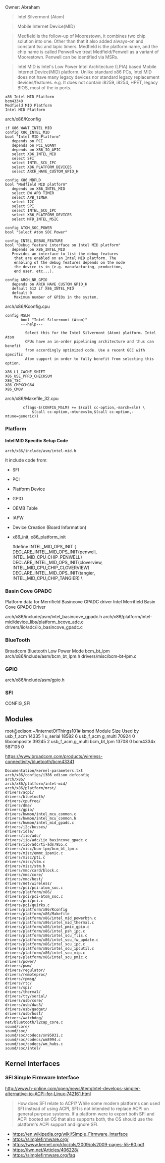 Owner: Abraham

> Intel Silvermont (Atom)

> Mobile Internet Device(MID)

> Medfield is the follow-up of Moorestown, it combines two chip solution into one. Other than that it also added always-on and constant tsc and lapic timers. Medfield is the platform name, and the chip name is called Penwell we treat Medfield/Penwell as a variant of Moorestown. Penwell can be identified via MSRs.

> Intel MID is Intel's Low Power Intel Architecture (LPIA) based Mobile Internet Device(MID) platform. Unlike standard x86 PCs, Intel MID does not have many legacy devices nor standard legacy replacement devices/features. e.g. It does not contain i8259, i8254, HPET, legacy BIOS, most of the io ports.

    x86 Intel MID Platform
    bcm43340
    Medfield MID Platform
    Intel MID Platform

arch/x86/Kconfig

    if X86_WANT_INTEL_MID
    config X86_INTEL_MID
    bool "Intel MID Platform"
       depends on PCI
       depends on PCI_GOANY
       depends on X86_IO_APIC
       select X86_INTEL_MID
       select SFI
       select INTEL_SCU_IPC
       select X86_PLATFORM_DEVICES
       select ARCH_HAVE_CUSTOM_GPIO_H
    
    config X86_MDFLD
    bool "Medfield MID platform"
       depends on X86_INTEL_MID
       select DW_APB_TIMER
       select APB_TIMER
       select I2C
       select SPI
       select INTEL_SCU_IPC
       select X86_PLATFORM_DEVICES
       select MFD_INTEL_MSIC
    
    config ATOM_SOC_POWER
    bool "Select Atom SOC Power"
    
    config INTEL_DEBUG_FEATURE
    bool "Debug feature interface on Intel MID platform"
       depends on X86_INTEL_MID
       Provides an interface to list the debug features
        that are enabled on an Intel MID platform. The
        enabling of the debug features depends on the mode
        the device is in (e.g. manufacturing, production,
        end user, etc...).

    config ARCH_NR_GPIO
       depends on ARCH_HAVE_CUSTOM_GPIO_H
       default 512 if X86_INTEL_MID
       default 0
        Maximum number of GPIOs in the system.

arch/x86/Kconfig.cpu

    config MSLM
           bool "Intel Silvermont (Atom)"
           ---help---
    
             Select this for the Intel Silvermont (Atom) platform. Intel Atom
             CPUs have an in-order pipelining architecture and thus can benefit
             from accordingly optimized code. Use a recent GCC with specific
             Atom support in order to fully benefit from selecting this option.
    
    X86_L1_CACHE_SHIFT
    X86_USE_PPRO_CHECKSUM
    X86_TSC
    X86_CMPXCHG64
    X86_CMOV
    
arch/x86/Makefile_32.cpu

            cflags-$(CONFIG_MSLM) += $(call cc-option,-march=slm) \
                $(call cc-option,-mtune=slm,$(call cc-option,-mtune=generic))

### Platform

#### Intel MID Specific Setup Code

    arch/x86/include/asm/intel-mid.h

It include code from:

- SFI
- PCI
- Platform Device
- GPIO
- OEMB Table
- IAFW
- Device Creation (Board Information)
- x86_init, x86_platform_init


    #define INTEL_MID_OPS_INIT {\
           DECLARE_INTEL_MID_OPS_INIT(penwell, INTEL_MID_CPU_CHIP_PENWELL) \
           DECLARE_INTEL_MID_OPS_INIT(cloverview, INTEL_MID_CPU_CHIP_CLOVERVIEW) \
           DECLARE_INTEL_MID_OPS_INIT(tangier, INTEL_MID_CPU_CHIP_TANGIER) \

### Basin Cove GPADC

Platform data for Merrifield Basincove GPADC driver
Intel Merrifield Basin Cove GPADC Driver

arch/x86/include/asm/intel_basincove_gpadc.h
arch/x86/platform/intel-mid/device_libs/platform_bcove_adc.c
drivers/iio/adc/iio_basincove_gpadc.c

### BlueTooth
Broadcom Bluetooth Low Power Mode
bcm_bt_lpm
arch/x86/include/asm/bcm_bt_lpm.h
drivers/misc/bcm-bt-lpm.c

### GPIO
arch/x86/include/asm/gpio.h

### SFI

CONFIG_SFI

## Modules

root@edison:~/InternetOfThings101# lsmod
Module                  Size  Used by
usb_f_acm              14335  1 
u_serial               18582  6 usb_f_acm
g_multi                70924  0 
libcomposite           39245  2 usb_f_acm,g_multi
bcm_bt_lpm             13708  0 
bcm4334x              587105  0 

    
https://www.broadcom.com/products/wireless-connectivity/bluetooth/bcm43341

    Documentation/kernel-parameters.txt
    arch/x86/configs/i386_edison_defconfig
    arch/x86/
    arch/x86/platform/intel-mid/
    arch/x86/platform/mrst/
    drivers/acpi/
    drivers/bluetooth/
    drivers/cpufreq/
    drivers/dma/
    drivers/gpio/
    drivers/hwmon/intel_mcu_common.c
    drivers/hwmon/intel_mcu_common.h
    drivers/hwmon/intel_mid_gpadc.c
    drivers/i2c/busses/
    drivers/idle/
    drivers/iio/adc/
    drivers/iio/adc/iio_basincove_gpadc.c
    drivers/iio/adc/ti-ads7955.c
    drivers/misc/bcm-lpm/bcm_bt_lpm.c
    drivers/misc/emmc_ipanic.c
    drivers/misc/pti.c
    drivers/misc/stm.c
    drivers/misc/stm.h
    drivers/mmc/card/block.c
    drivers/mmc/core/
    drivers/mmc/host/
    drivers/net/wireless/
    drivers/pci/pci-atom_soc.c
    drivers/platform/x86/
    drivers/pci/pci-atom_soc.c
    drivers/pci/pci.c
    drivers/pci/quirks.c
    drivers/platform/x86/Kconfig
    drivers/platform/x86/Makefile
    drivers/platform/x86/intel_mid_powerbtn.c
    drivers/platform/x86/intel_mid_thermal.c
    drivers/platform/x86/intel_pmic_gpio.c
    drivers/platform/x86/intel_psh_ipc.c
    drivers/platform/x86/intel_scu_flis.c
    drivers/platform/x86/intel_scu_fw_update.c
    drivers/platform/x86/intel_scu_ipc.c
    drivers/platform/x86/intel_scu_ipcutil.c
    drivers/platform/x86/intel_scu_mip.c
    drivers/platform/x86/intel_scu_pmic.c
    drivers/power/
    drivers/pwm/
    drivers/regulator/
    drivers/remoteproc/
    drivers/rpmsg/
    drivers/rtc/
    drivers/spi/
    drivers/thermal/
    drivers/tty/serial/
    drivers/usb/core/
    drivers/usb/dwc3/
    drivers/usb/gadget/
    drivers/usb/host/
    drivers/watchdog/
    net/bluetooth/l2cap_core.c
    sound/core/
    sound/soc/
    sound/soc/codecs/sn95031.c
    sound/soc/codecs/wm8994.c
    sound/soc/codecs/wm_hubs.c
    sound/soc/intel/

## Kernel Interfaces

### SFI Simple Firmware Interface

http://www.h-online.com/open/news/item/Intel-develops-simpler-alternative-to-ACPI-for-Linux-742161.html

> How does SFI relate to ACPI? While some modern platforms can used SFI instead of using ACPI, SFI is not intended to replace ACPI on general purpose systems. If a platform were to export both SFI and ACPI booted an OS that also supports both, the OS should use the platform's ACPI support and ignore SFI.
    
- https://en.wikipedia.org/wiki/Simple_Firmware_Interface
- https://simplefirmware.org/
- https://www.kernel.org/doc/ols/2009/ols2009-pages-55-60.pdf
- https://lwn.net/Articles/406228/
- https://simplefirmware.org/faq

